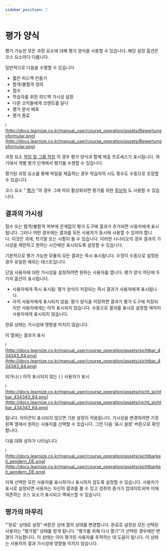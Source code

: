 ```yaml
---
sidebar_position: 7
---
```


# 평가 양식

평가 가능한 모든 과정 요소에 대해 평가 양식을 사용할 수 있습니다. 해당 설정 옵션은 코스 요소마다 다릅니다.

일반적으로 다음을 수행할 수 있습니다.

- 짧은 피드백 만들기
- 합격/불합격 정의
- 점수
- 학습자를 위한 피드백 가시성 설정
- 다른 코치들에게 코멘트를 달다
- 평가 문서 배포
- 평가 종료

![http://docs.learnize.co.kr/manual_user/course_operation/assets/Bewertungsformular.png](http://docs.learnize.co.kr/manual_user/course_operation/assets/Bewertungsformular.png)

과정 요소 [작업 및 그룹 작업](http://docs.learnize.co.kr/manual_user/course_operation/Assessing_tasks_and_group_tasks/) 의 경우 평가 양식과 함께 제출 프로세스가 표시됩니다. 여기에서 개별 평가 단계에서 평가를 수행할 수 있습니다.

평가된 과정 요소를 통해 파일을 제출하는 경우 학습자의 시도 횟수도 수동으로 조정할 수 있습니다.

코스 요소 " [평가](http://docs.learnize.co.kr/manual_user/e-assessment/Performance_assessment/) "의 경우 그에 따라 활성화되면 평가를 위한 [루브릭](http://docs.learnize.co.kr/manual_user/forms/Rubric/) 도 사용할 수 있습니다.

## 결과의 가시성

점수 또는 합격/불합격 여부에 관계없이 평가 도구에 결과가 추가되면 사용자에게 표시됩니다. 그러나 어떤 경우에는 결과를 모든 사용자가 동시에 사용할 수 있어야 합니다. 이것은 과제, 학기말 또는 시험이 될 수 있습니다. 이러한 시나리오의 경우 결과의 가시성을 제한하고 원하는 시간에만 표시되도록 설정할 수 있습니다.

기본적으로 평가 가능한 모듈의 모든 결과는 즉시 표시됩니다. 수정이 수동으로 설정된 경우 유일한 예외는 테스트입니다.

단일 사용자에 대한 가시성을 설정하려면 원하는 사용자를 엽니다. 평가 양식 하단에 두 가지 옵션이 표시됩니다.

- 사용자에게 즉시 표시됨: 평가 양식이 저장되는 즉시 결과가 사용자에게 표시됩니다.
- 아직 사용자에게 표시되지 않음: 평가 양식을 저장하면 결과가 평가 도구에 저장되지만 사용자에게는 아직 표시되지 않습니다. 수동으로 결과를 표시로 설정할 때까지 사용자에게 표시되지 않습니다.

완료 상태는 가시성에 영향을 미치지 않습니다.

이 열에는 결과가 표시

![http://docs.learnize.co.kr/manual_user/course_operation/assets/sichtbar_434343_64.png](http://docs.learnize.co.kr/manual_user/course_operation/assets/sichtbar_434343_64.png)

되거나( ) 아직 표시되지 않는 ( ) 사용자가 표시

![http://docs.learnize.co.kr/manual_user/course_operation/assets/nicht_sichtbar_434343_64.png](http://docs.learnize.co.kr/manual_user/course_operation/assets/nicht_sichtbar_434343_64.png)

됩니다. 아이콘이 표시되지 않으면 기본 설정이 적용됩니다. 가시성을 변경하려면 가장 왼쪽 열에서 원하는 사용자를 선택할 수 있습니다. 그런 다음 '표시 설정' 버튼으로 확인합니다.

다음 대화 상자가 나타납니다.

![http://docs.learnize.co.kr/manual_user/course_operation/assets/sichtbarkeit_aendern_DE.png](http://docs.learnize.co.kr/manual_user/course_operation/assets/sichtbarkeit_aendern_DE.png)

이제 선택한 모든 사용자를 표시하거나 표시하지 않도록 설정할 수 있습니다. 사용자가 표시로 설정되면 사용자는 자신의 결과를 볼 수 있고 성취의 증거가 업데이트되며 이에 의존하는 코스 요소가 표시되고 액세스할 수 있습니다.

## 평가의 마무리

"'완료' 상태로 설정" 버튼은 상태 열의 상태를 변경합니다. 완료로 설정된 모든 선택된 사용자는 "평가됨" 상태를 받게 됩니다. "평가를 위해 다시 열기"가 선택된 경우에만 변경이 가능합니다. 이 상태는 이미 평가된 사용자를 추적하는 데 도움이 됩니다. 이 상태는 사용자의 결과 가시성에 영향을 미치지 않습니다.